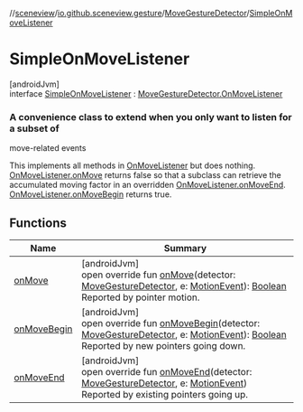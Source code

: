 //[sceneview](../../../../index.md)/[io.github.sceneview.gesture](../../index.md)/[MoveGestureDetector](../index.md)/[SimpleOnMoveListener](index.md)

# SimpleOnMoveListener

[androidJvm]\
interface [SimpleOnMoveListener](index.md) : [MoveGestureDetector.OnMoveListener](../-on-move-listener/index.md)

###  A convenience class to extend when you only want to listen for a subset of

move-related events

This implements all methods in [OnMoveListener](../-on-move-listener/index.md) but does nothing. [OnMoveListener.onMove](../-on-move-listener/on-move.md) returns false so that a subclass can retrieve the accumulated moving factor in an overridden [OnMoveListener.onMoveEnd](../-on-move-listener/on-move-end.md). [OnMoveListener.onMoveBegin](../-on-move-listener/on-move-begin.md) returns true.

## Functions

| Name | Summary |
|---|---|
| [onMove](on-move.md) | [androidJvm]<br>open override fun [onMove](on-move.md)(detector: [MoveGestureDetector](../index.md), e: [MotionEvent](https://developer.android.com/reference/kotlin/android/view/MotionEvent.html)): [Boolean](https://kotlinlang.org/api/latest/jvm/stdlib/kotlin/-boolean/index.html)<br>Reported by pointer motion. |
| [onMoveBegin](on-move-begin.md) | [androidJvm]<br>open override fun [onMoveBegin](on-move-begin.md)(detector: [MoveGestureDetector](../index.md), e: [MotionEvent](https://developer.android.com/reference/kotlin/android/view/MotionEvent.html)): [Boolean](https://kotlinlang.org/api/latest/jvm/stdlib/kotlin/-boolean/index.html)<br>Reported by new pointers going down. |
| [onMoveEnd](on-move-end.md) | [androidJvm]<br>open override fun [onMoveEnd](on-move-end.md)(detector: [MoveGestureDetector](../index.md), e: [MotionEvent](https://developer.android.com/reference/kotlin/android/view/MotionEvent.html))<br>Reported by existing pointers going up. |
